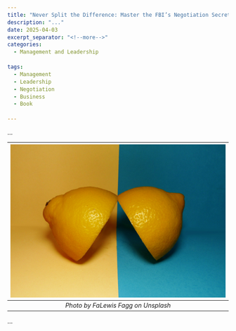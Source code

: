 ```yaml
---
title: "Never Split the Difference: Master the FBI’s Negotiation Secrets"
description: "..."
date: 2025-04-03
excerpt_separator: "<!--more-->"
categories:
  - Management and Leadership

tags:
  - Management
  - Leadership
  - Negotiation
  - Business
  - Book

---
```


...

| ![image](/assets/images/lewis-fagg-split-unsplash.jpg) |
|:--:|
| *Photo by FaLewis Fagg on Unsplash* |

...
